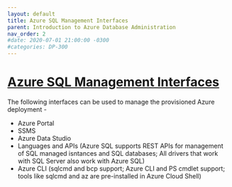 ```yaml
---
layout: default
title: Azure SQL Management Interfaces
parent: Introduction to Azure Database Administration
nav_order: 2
#date: 2020-07-01 21:00:00 -0300
#categories: DP-300
---
```


# [Azure SQL Management Interfaces](#tab/azure-sql-management-interface-options)  

  The following interfaces can be used to manage the provisioned Azure deployment - 
  
  * Azure Portal
  * SSMS
  * Azure Data Studio
  * Languages and APIs (Azure SQL supports REST APIs for management of SQL managed isntances and SQL databases; All drivers that work with SQL Server also work with Azure SQL)
  * Azure CLI (sqlcmd and bcp support; Azure CLI and PS cmdlet support; tools like sqlcmd and az are pre-installed in Azure Cloud Shell)

